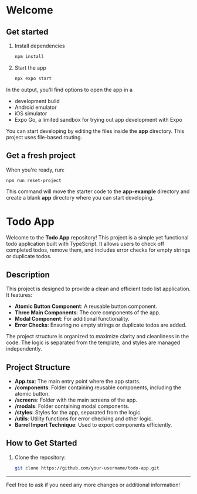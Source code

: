 # Welcome
## Get started

1. Install dependencies

   ```bash
   npm install
   ```

2. Start the app

   ```bash
   npx expo start
   ```

In the output, you'll find options to open the app in a

- development build
- Android emulator
- iOS simulator
- Expo Go, a limited sandbox for trying out app development with Expo

You can start developing by editing the files inside the **app** directory. This project uses file-based routing.

## Get a fresh project

When you're ready, run:

```bash
npm run reset-project
```

This command will move the starter code to the **app-example** directory and create a blank **app** directory where you can start developing.

# Todo App

Welcome to the **Todo App** repository! This project is a simple yet functional todo application built with TypeScript. It allows users to check off completed todos, remove them, and includes error checks for empty strings or duplicate todos.

## Description

This project is designed to provide a clean and efficient todo list application. It features:

- **Atomic Button Component**: A reusable button component.
- **Three Main Components**: The core components of the app.
- **Modal Component**: For additional functionality.
- **Error Checks**: Ensuring no empty strings or duplicate todos are added.

The project structure is organized to maximize clarity and cleanliness in the code. The logic is separated from the template, and styles are managed independently.

## Project Structure

- **App.tsx**: The main entry point where the app starts.
- **/components**: Folder containing reusable components, including the atomic button.
- **/screens**: Folder with the main screens of the app.
- **/modals**: Folder containing modal components.
- **/styles**: Styles for the app, separated from the logic.
- **/utils**: Utility functions for error checking and other logic.
- **Barrel Import Technique**: Used to export components efficiently.

## How to Get Started

1. Clone the repository:

   ```bash
   git clone https://github.com/your-username/todo-app.git
   ```

---

Feel free to ask if you need any more changes or additional information!
